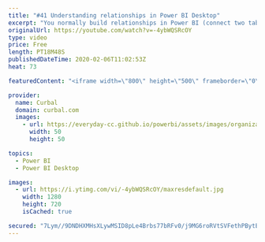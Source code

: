 ```yaml
---
title: "#41 Understanding relationships in Power BI Desktop"
excerpt: "You normally build relationships in Power BI (connect two tables together) so you can work with the data in both tables as if they were a single table.  In this video you will learn how to create relationships, understand what and how to use the advance options and troubleshoot the most common problems."
originalUrl: https://youtube.com/watch?v=-4ybWQSRcOY
type: video
price: Free
length: PT18M48S
publishedDateTime: 2020-02-06T11:02:53Z
heat: 73

featuredContent: "<iframe width=\"800\" height=\"500\" frameborder=\"0\" src=\"https://www.youtube.com/embed/-4ybWQSRcOY\" allow=\"accelerometer; autoplay; encrypted-media; gyroscope; picture-in-picture\" allowfullscreen></iframe>"

provider:
  name: Curbal
  domain: curbal.com
  images:
    - url: https://everyday-cc.github.io/powerbi/assets/images/organizations/curbal.com-50x50.jpg
      width: 50
      height: 50

topics:
  - Power BI
  - Power BI Desktop

images:
  - url: https://i.ytimg.com/vi/-4ybWQSRcOY/maxresdefault.jpg
    width: 1280
    height: 720
    isCached: true

secured: "7Lym//9DNDHXMHsXLywMSID8pLe4Brbs77bRFv0/j9MG6roRVtSVFethPBytEHCEA6Y1ur/VItwDxp865CBdlNSd9usafqM/ZVUQIF1yNSMWBWbvP5AreAx2oiFp3HCMAExkoZH/J7OfAu47q3FpCzlzKerLdiAVR4wXb5zoKZTriNSFOycsGtvl/batk1pOcKRi8WzozSEItUs5YuUA60IV/5B4RRW9UACPmSoQ9izkl0U4kCOvdncR3ka2EH8Bc0e5oSMkiI1ci/YaOX+UHaGsx6fkA1JtKq/urdDv29U7TVGIzNma+e94qFgrytVU5veBjkFUsYNd6urCjhuDaBn4g58ZPpHL0fZeRrg1+BBo9hTTQDaD8SMQ5ibYfgGoZlR/h2DGNkoMIZ+DbxkxNi6T4HgpzbxMMNh/OsABpn4tocjCg7H1KLhKBg9Kg5nm;cJCuUbC/h1Lk2Nsfyp05HA=="
---
```


